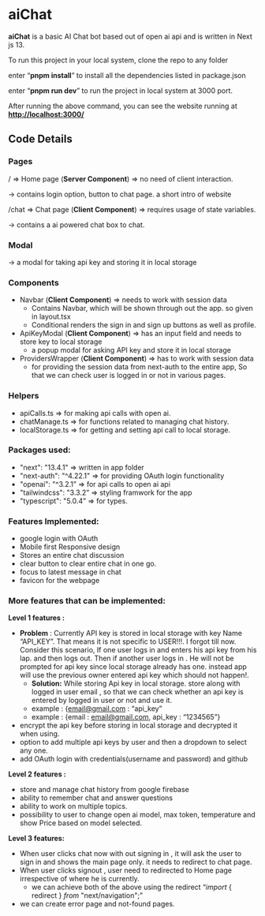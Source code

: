 # aiChat

**aiChat** is a basic AI Chat bot based out of open ai api and is written in Next js 13. 

To run this project in your local system, clone the repo to any folder

enter  “**pnpm install**” to install all the dependencies listed in package.json

enter “**pnpm run dev**” to run the project in local system at 3000 port.

After running the above command, you can see the website running at **[http://localhost:3000/](http://localhost:3000/)**

## Code Details

### Pages

/ ⇒ Home page (**Server Component**) ⇒ no need of client interaction.

→ contains login option, button to chat page. a short intro of website

/chat ⇒ Chat page (**Client Component**) ⇒ requires usage of state variables.

→ contains a ai powered chat box to chat.

### Modal

→ a modal for taking api key and storing it in local storage

### Components

- Navbar (**Client Component**) ⇒ needs to work with session data
    - Contains Navbar, which will be shown through out the app. so given in layout.tsx
    - Conditional renders the sign in and sign up buttons as well as profile.
- ApiKeyModal (**Client Component**) ⇒ has an input field and needs to store key to local storage
    - a popup modal for asking API key and store it in local storage
- ProvidersWrapper (**Client Component**) ⇒ has to work with session data
    - for providing the session data from next-auth to the entire app, So that we can check user is logged in or not in various pages.

### Helpers

- apiCalls.ts ⇒ for making api calls with open ai.
- chatManage.ts ⇒ for functions related to managing chat history.
- localStorage.ts ⇒ for getting and setting api call to local storage.

### Packages used:

- "next": "13.4.1" ⇒ written in app folder
- "next-auth": "^4.22.1" ⇒ for providing OAuth login functionality
- "openai": "^3.2.1” ⇒ for api calls to open ai api
- "tailwindcss": "3.3.2” ⇒ styling framwork for the app
- "typescript": "5.0.4” ⇒ for types.

### Features Implemented:

- google login with OAuth
- Mobile first Responsive design
- Stores an entire chat discussion
- clear button to clear entire chat in one go.
- focus to latest message in chat
- favicon for the webpage

### More features that can be implemented:

**Level 1 features :**

- **Problem** : Currently API key is stored in local storage with key Name “API_KEY”. That means it is not specific to USER!!!. I forgot till now. Consider this scenario, If one user logs in and enters his api key from his lap. and then logs out. Then if another user logs in . He will not be prompted for api key since local storage already has one. instead app will use the previous owner entered api key which should not happen!.
    - **Solution:** While storing Api key in local storage. store along with logged in user email , so that we can check whether an api key is entered by logged in user or not and use it.
    - example : {email@gmail.com : “api_key”
    - example : {email : email@gmail.com, api_key : “1234565”}
- encrypt the api key before storing in local storage and decrypted it when using.
- option to add multiple api keys by user and then a dropdown to select any one.
- add OAuth login with credentials(username and password) and github

**Level 2 features :** 

- store and manage chat history from google firebase
- ability to remember chat and answer questions
- ability to work on multiple topics.
- possibility to user to change open ai model, max token, temperature and show Price based on model selected.

**Level 3 features:**

- When user clicks chat now with out signing in , it will ask the user to sign in and shows the main page only. it needs to redirect to chat page.
- When user clicks signout , user need to redirected to Home page irrespective of where he is currently.
    - we can achieve both of the above using the redirect “*import* { redirect } *from* "next/navigation";”
- we can create error page and not-found pages.